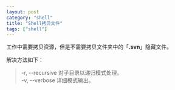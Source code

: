 ```yaml
---
layout: post
category: "shell"
title: "Shell拷贝文件"
tags: ["shell"]
---
```


工作中需要拷贝资源，但是不需要拷贝文件夹中的「**.svn**」隐藏文件。

解决方法如下：

> -r, --recursive 对子目录以递归模式处理。    
> -v, --verbose 详细模式输出。